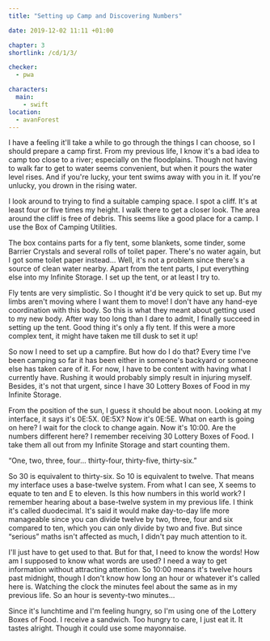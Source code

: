 ```yaml
---
title: "Setting up Camp and Discovering Numbers"

date: 2019-12-02 11:11 +01:00

chapter: 3
shortlink: /cd/1/3/

checker:
  - pwa

characters:
  main:
    - swift
location:
  - avanForest
---
```

I have a feeling it'll take a while to go through the things I can choose, so I should prepare a camp first.
From my previous life, I know it's a bad idea to camp too close to a river; especially on the floodplains.
Though not having to walk far to get to water seems convenient, but when it pours the water level rises.
And if you're lucky, your tent swims away with you in it.
If you're unlucky, you drown in the rising water.

I look around to trying to find a suitable camping space.
I spot a cliff. It's at least four or five times my height.
I walk there to get a closer look.
The area around the cliff is free of debris.
This seems like a good place for a camp.
I use the Box of Camping Utilities.

The box contains parts for a fly tent, some blankets, some tinder, some Barrier Crystals and several rolls of toilet paper.
There's no water again, but I got some toilet paper instead…
Well, it's not a problem since there's a source of clean water nearby.
Apart from the tent parts, I put everything else into my Infinite Storage.
I set up the tent, or at least I try to.

Fly tents are very simplistic.
So I thought it'd be very quick to set up.
But my limbs aren't moving where I want them to move!
I don't have any hand-eye coordination with this body.
So this is what they meant about getting used to my new body.
After way too long than I dare to admit, I finally succeed in setting up the tent.
Good thing it's only a fly tent.
If this were a more complex tent, it might have taken me till dusk to set it up!

So now I need to set up a campfire.
But how do I do that?
Every time I've been camping so far it has been either in someone's backyard or someone else has taken care of it.
For now, I have to be content with having what I currently have.
Rushing it would probably simply result in injuring myself.
Besides, it's not that urgent, since I have 30 Lottery Boxes of Food in my Infinite Storage.

From the position of the sun, I guess it should be about noon.
Looking at my interface, it says it's 0E:5X. 0E:5X?
Now it's 0E:5E.
What on earth is going on here?
I wait for the clock to change again.
Now it's 10:00.
Are the numbers different here?
I remember receiving 30 Lottery Boxes of Food.
I take them all out from my Infinite Storage and start counting them.

“One, two, three, four… thirty-four, thirty-five, thirty-six.”

So 30 is equivalent to thirty-six.
So 10 is equivalent to twelve.
That means my interface uses a base-twelve system.
From what I can see, X seems to equate to ten and E to eleven.
Is this how numbers in this world work?
I remember hearing about a base-twelve system in my previous life.
I think it's called duodecimal.
It's said it would make day-to-day life more manageable since you can divide twelve by two, three, four and six compared to ten, which you can only divide by two and five.
But since “serious” maths isn't affected as much, I didn't pay much attention to it.

I'll just have to get used to that.
But for that, I need to know the words!
How am I supposed to know what words are used?
I need a way to get information without attracting attention.
So 10:00 means it's twelve hours past midnight, though I don't know how long an hour or whatever it's called here is.
Watching the clock the minutes feel about the same as in my previous life.
So an hour is seventy-two minutes…

Since it's lunchtime and I'm feeling hungry, so I'm using one of the Lottery Boxes of Food.
I receive a sandwich.
Too hungry to care, I just eat it.
It tastes alright.
Though it could use some mayonnaise.
